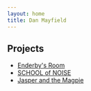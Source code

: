 ```yaml
---
layout: home
title: Dan Mayfield
---
```


## Projects 
						
* [Enderby's Room](http://www.enderbysroom.co.uk)
* [SCHOOL of NOISE](http://schoolofnoise.com)
* [Jasper and the Magpie](http://bookshop.theguardian.com/jasper-and-the-magpie.html)

